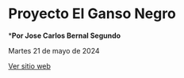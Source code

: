 # Proyecto El Ganso Negro

***Por Jose Carlos Bernal Segundo**

Martes 21 de mayo de 2024

<a href="https://carlosbernal13.github.io/ganso_negro_2024/" target="_blank">Ver sitio web</a>